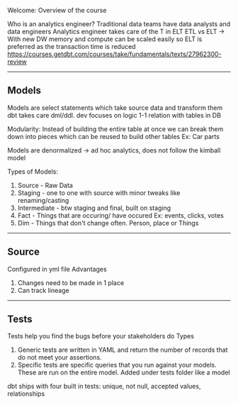 Welcome:
Overview of the course

Who is an analytics engineer?
Traditional data teams have data analysts and data engineers
Analytics engineer takes care of the T in ELT
ETL vs ELT -> With new DW memory and compute can be scaled easily so ELT is preferred
as the transaction time is reduced
https://courses.getdbt.com/courses/take/fundamentals/texts/27962300-review

--------------------------------------------------------------------------------------------------------------------------

## Models

Models are select statements which take source data and transform them
dbt takes care dml/ddl. dev focuses on logic
1-1 relation with tables in DB

Modularity:
Instead of building the entire table at once we can break them down into pieces which can be reused to build other tables
Ex: Car parts

Models are denormalized -> ad hoc analytics, does not follow the kimball model

Types of Models:
1. Source - Raw Data
2. Staging - one to one with source with minor tweaks like renaming/casting
3. Intermediate - btw staging and final, built on staging
4. Fact - Things that are occuring/ have occured Ex: events, clicks, votes
5. Dim - Things that don't change often. Person, place or Things

--------------------------------------------------------------------------------------------------------------------------

## Source

Configured in yml file
Advantages
1. Changes need to be made in 1 place
2. Can track lineage

--------------------------------------------------------------------------------------------------------------------------

## Tests

Tests help you find the bugs before your stakeholders do
Types
1. Generic tests are written in YAML and return the number of records that do not meet your assertions. 
2. Specific tests are specific queries that you run against your models. These are run on the entire model. Added under tests folder like a model

dbt ships with four built in tests: unique, not null, accepted values, relationships